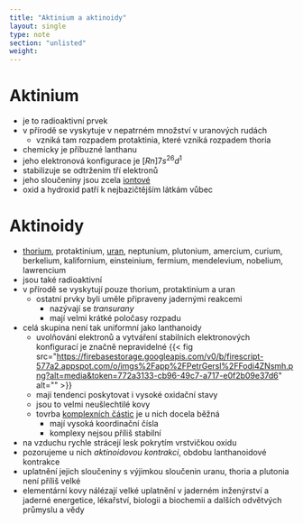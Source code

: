 ```yaml
---
title: "Aktinium a aktinoidy"
layout: single
type: note
section: "unlisted"
weight: 
---
```

# Aktinium
- je to radioaktivní prvek
- v přírodě se vyskytuje v nepatrném množství v uranových rudách
    - vzniká tam rozpadem protaktinia, které vzniká rozpadem thoria
- chemicky je příbuzné lanthanu
- jeho elektronová konfigurace je $[Rn]7s^26d^1$
- stabilizuje se odtržením tří elektronů
- jeho sloučeniny jsou zcela [iontové](/notes/research/chemistry/general-chemistry/chemical-bonds/ionic-bond)
- oxid a hydroxid patří k nejbazičtějším látkám vůbec
# Aktinoidy
- [thorium](/notes/research/chemistry/inorganic-chemistry/periodic-table/thorium), protaktinium, [uran](/notes/research/chemistry/inorganic-chemistry/periodic-table/uranium), neptunium, plutonium, amercium, curium, berkelium, kalifornium, einsteinium, fermium, mendelevium, nobelium, lawrencium
- jsou také radioaktivní
- v přírodě se vyskytují pouze thorium, protaktinium a uran
    - ostatní prvky byli uměle připraveny jadernými reakcemi
        - nazývají se _transurany_
        - mají velmi krátké poločasy rozpadu
- celá skupina není tak uniformní jako lanthanoidy
    - uvolňování elektronů a vytváření stabilních elektronových konfigurací je značně nepravidelné
        {{< fig src="https://firebasestorage.googleapis.com/v0/b/firescript-577a2.appspot.com/o/imgs%2Fapp%2FPetrGersl%2FFodi4ZNsmh.png?alt=media&token=772a3133-cb96-49c7-a717-e0f2b09e37d6" alt="" >}}
    - mají tendenci poskytovat i vysoké oxidační stavy
    - jsou to velmi neušlechtilé kovy
    - tovrba [komplexních částic](/notes/research/chemistry/inorganic-chemistry/general-inorganic-chemistry/complex-compounds) je u nich docela běžná
        - mají vysoká koordinační čísla
        - komplexy nejsou příliš stabilní
- na vzduchu rychle strácejí lesk pokrytím vrstvičkou oxidu
- pozorujeme u nich _aktinoidovou kontrakci_, obdobu lanthanoidové kontrakce
- uplatnění jejich sloučeniny s výjimkou sloučenin uranu, thoria a plutonia není příliš velké
- elementární kovy nálézají velké uplatnění v jaderném inženýrství a jaderné energetice, lékařství, biologii a biochemii a dalších odvětvých průmyslu a vědy